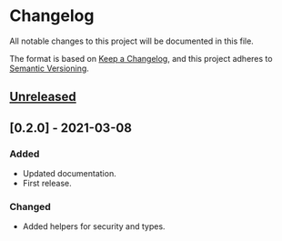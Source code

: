 # Changelog
All notable changes to this project will be documented in this file.

The format is based on [Keep a Changelog](https://keepachangelog.com/en/1.0.0/),
and this project adheres to [Semantic Versioning](https://semver.org/spec/v2.0.0.html).

## [Unreleased]

## [0.2.0] - 2021-03-08
### Added
- Updated documentation.
- First release.

### Changed
- Added helpers for security and types.

[Unreleased]: https://github.com/olivierlacan/keep-a-changelog/compare/v0.2.0...HEAD
